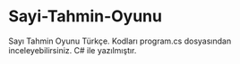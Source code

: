 # Sayi-Tahmin-Oyunu
Sayı Tahmin Oyunu Türkçe.
Kodları program.cs dosyasından inceleyebilirsiniz. C# ile yazılmıştır.
